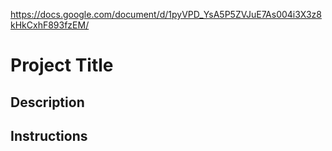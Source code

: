 https://docs.google.com/document/d/1pyVPD_YsA5P5ZVJuE7As004i3X3z8kHkCxhF893fzEM/

# Project Title

## Description

## Instructions

